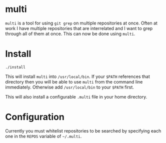 # multi

`multi` is a tool for using `git grep` on multiple repositories at once. Often at work I have multiple repositories that are interrelated and I want to grep through all of them at once. This can now be done using `multi`.

# Install

`./install`

This will install `multi` into `/usr/local/bin`. If your `$PATH` references that directory then you will be able to use `multi` from the command line immediately. Otherwise add `/usr/local/bin` to your `$PATH` first.

This will also install a configurable `.multi` file in your home directory.

# Configuration

Currently you must whitelist repositories to be searched by specifying each one in the `REPOS` variable of `~/.multi`.
